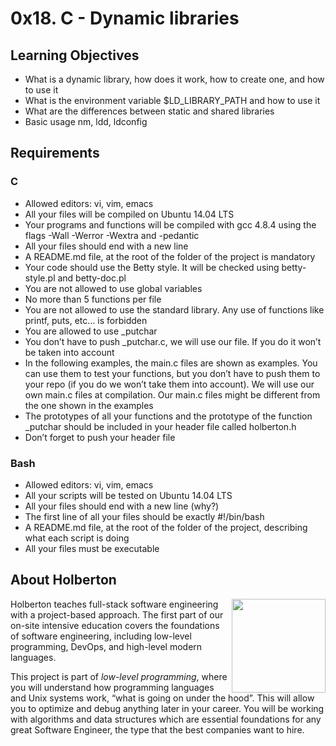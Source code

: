 # 0x18. C - Dynamic libraries

## Learning Objectives

- What is a dynamic library, how does it work, how to create one, and how to use it
- What is the environment variable $LD_LIBRARY_PATH and how to use it
- What are the differences between static and shared libraries
- Basic usage nm, ldd, ldconfig

## Requirements

### C

- Allowed editors: vi, vim, emacs
- All your files will be compiled on Ubuntu 14.04 LTS
- Your programs and functions will be compiled with gcc 4.8.4 using the flags -Wall -Werror -Wextra and -pedantic
- All your files should end with a new line
- A README.md file, at the root of the folder of the project is mandatory
- Your code should use the Betty style. It will be checked using betty-style.pl and betty-doc.pl
- You are not allowed to use global variables
- No more than 5 functions per file
- You are not allowed to use the standard library. Any use of functions like printf, puts, etc… is forbidden
- You are allowed to use _putchar
- You don’t have to push _putchar.c, we will use our file. If you do it won’t be taken into account
- In the following examples, the main.c files are shown as examples. You can use them to test your functions, but you don’t have to push them to your repo (if you do we won’t take them into account). We will use our own main.c files at compilation. Our main.c files might be different from the one shown in the examples
- The prototypes of all your functions and the prototype of the function _putchar should be included in your header file called holberton.h
- Don’t forget to push your header file

### Bash

- Allowed editors: vi, vim, emacs
- All your scripts will be tested on Ubuntu 14.04 LTS
- All your files should end with a new line (why?)
- The first line of all your files should be exactly #!/bin/bash
- A README.md file, at the root of the folder of the project, describing what each script is doing
- All your files must be executable

## About Holberton

<p>
<img height="150" src="https://blog.holbertonschool.com/wp-content/uploads/2020/04/unnamed-2.png" align="right" >
</p>

Holberton teaches full-stack software engineering with a project-based approach.
The first part of our on-site intensive education covers the foundations of software
engineering, including low-level programming, DevOps, and high-level modern languages.

This project is part of *low-level programming*, where you will understand how programming languages and Unix systems work, “what is going
on under the hood”. This will allow you to optimize and debug anything later in your career.
You will be working with algorithms and data structures which are essential foundations
for any great Software Engineer, the type that the best companies want to hire.

